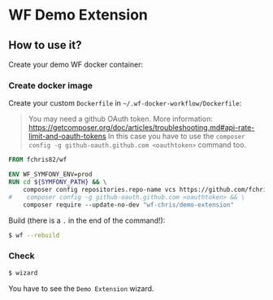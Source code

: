 WF Demo Extension
=================

## How to use it?

Create your demo WF docker container:

### Create docker image

Create your custom `Dockerfile` in `~/.wf-docker-workflow/Dockerfile`:

> You may need a github OAuth token. More information: https://getcomposer.org/doc/articles/troubleshooting.md#api-rate-limit-and-oauth-tokens
> In this case you have to use the `composer config -g github-oauth.github.com <oauthtoken>` command too.

```Dockerfile
FROM fchris82/wf

ENV WF_SYMFONY_ENV=prod
RUN cd ${SYMFONY_PATH} && \
    composer config repositories.repo-name vcs https://github.com/fchris82/WfDemoExtension.git && \
#    composer config -g github-oauth.github.com <oauthtoken> && \
    composer require --update-no-dev "wf-chris/demo-extension"
```

Build (there is a `.` in the end of the command!):

```bash
$ wf --rebuild
```

### Check

```bash
$ wizard
```

You have to see the `Demo Extension` wizard.
